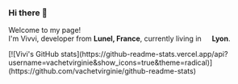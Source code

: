 ### Hi there 👋

<p>Welcome to my page! </br> I'm Vivvi, developer from <b>Lunel, France</b>, currently living in <img src="https://image.flaticon.com/icons/svg/197/197560.svg" width="13"/> <b>Lyon</b>. </p>
[![Vivi's GitHub stats](https://github-readme-stats.vercel.app/api?username=vachetvirginie&show_icons=true&theme=radical)](https://github.com/vachetvirginie/github-readme-stats)
<!--
**VachetVirginie/vachetvirginie** is a ✨ _special_ ✨ repository because its `README.md` (this file) appears on your GitHub profile.

Here are some ideas to get you started:

- 🔭 I’m currently working on ...
- 🌱 I’m currently learning ...
- 👯 I’m looking to collaborate on ...
- 🤔 I’m looking for help with ...
- 💬 Ask me about ...
- 📫 How to reach me: ...
- 😄 Pronouns: ...
- ⚡ Fun fact: ...
-->
